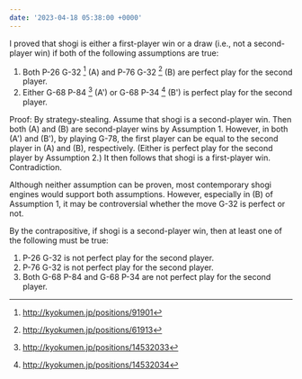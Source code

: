 ```yaml
---
date: '2023-04-18 05:38:00 +0000'
---
```


I proved that shogi is either a first-player win or a draw (i.e., not a second-player win) if both of the following assumptions are true:

1. Both P-26 G-32 [^1] (A) and P-76 G-32 [^2] (B) are perfect play for the second player.
2. Either G-68 P-84 [^3] (A') or G-68 P-34 [^4] (B') is perfect play for the second player.

Proof: By strategy-stealing. Assume that shogi is a second-player win. Then both (A) and (B) are second-player wins by Assumption 1. However, in both (A') and (B'), by playing G-78, the first player can be equal to the second player in (A) and (B), respectively. (Either is perfect play for the second player by Assumption 2.) It then follows that shogi is a first-player win. Contradiction.

Although neither assumption can be proven, most contemporary shogi engines would support both assumptions. However, especially in (B) of Assumption 1, it may be controversial whether the move G-32 is perfect or not.

By the contrapositive, if shogi is a second-player win, then at least one of the following must be true:

1. P-26 G-32 is not perfect play for the second player.
2. P-76 G-32 is not perfect play for the second player.
3. Both G-68 P-84 and G-68 P-34 are not perfect play for the second player.


[^1]: http://kyokumen.jp/positions/91901
[^2]: http://kyokumen.jp/positions/61913
[^3]: http://kyokumen.jp/positions/14532033
[^4]: http://kyokumen.jp/positions/14532034
